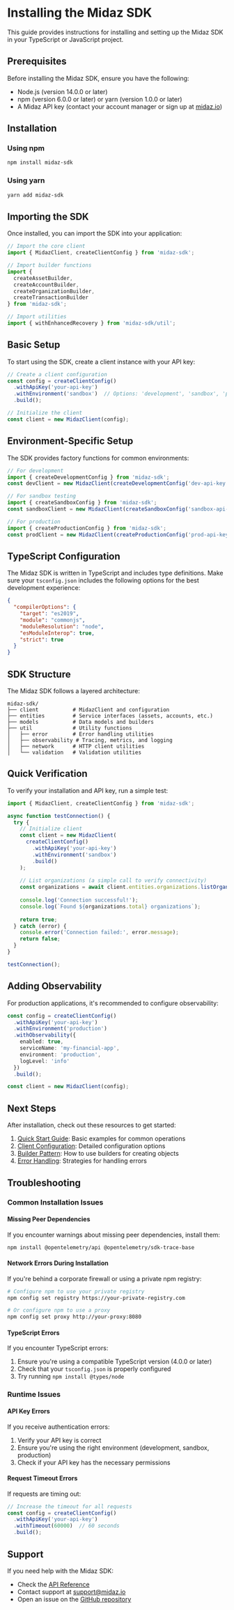 # Installing the Midaz SDK

This guide provides instructions for installing and setting up the Midaz SDK in your TypeScript or JavaScript project.

## Prerequisites

Before installing the Midaz SDK, ensure you have the following:

- Node.js (version 14.0.0 or later)
- npm (version 6.0.0 or later) or yarn (version 1.0.0 or later)
- A Midaz API key (contact your account manager or sign up at [midaz.io](https://midaz.io))

## Installation

### Using npm

```bash
npm install midaz-sdk
```

### Using yarn

```bash
yarn add midaz-sdk
```

## Importing the SDK

Once installed, you can import the SDK into your application:

```typescript
// Import the core client
import { MidazClient, createClientConfig } from 'midaz-sdk';

// Import builder functions
import { 
  createAssetBuilder,
  createAccountBuilder,
  createOrganizationBuilder,
  createTransactionBuilder
} from 'midaz-sdk';

// Import utilities
import { withEnhancedRecovery } from 'midaz-sdk/util';
```

## Basic Setup

To start using the SDK, create a client instance with your API key:

```typescript
// Create a client configuration
const config = createClientConfig()
  .withApiKey('your-api-key')
  .withEnvironment('sandbox')  // Options: 'development', 'sandbox', 'production'
  .build();

// Initialize the client
const client = new MidazClient(config);
```

## Environment-Specific Setup

The SDK provides factory functions for common environments:

```typescript
// For development
import { createDevelopmentConfig } from 'midaz-sdk';
const devClient = new MidazClient(createDevelopmentConfig('dev-api-key'));

// For sandbox testing
import { createSandboxConfig } from 'midaz-sdk';
const sandboxClient = new MidazClient(createSandboxConfig('sandbox-api-key'));

// For production
import { createProductionConfig } from 'midaz-sdk';
const prodClient = new MidazClient(createProductionConfig('prod-api-key'));
```

## TypeScript Configuration

The Midaz SDK is written in TypeScript and includes type definitions. Make sure your `tsconfig.json` includes the following options for the best development experience:

```json
{
  "compilerOptions": {
    "target": "es2019", 
    "module": "commonjs",
    "moduleResolution": "node",
    "esModuleInterop": true,
    "strict": true
  }
}
```

## SDK Structure

The Midaz SDK follows a layered architecture:

```
midaz-sdk/
├── client           # MidazClient and configuration
├── entities         # Service interfaces (assets, accounts, etc.)
├── models           # Data models and builders
├── util             # Utility functions
│   ├── error        # Error handling utilities
│   ├── observability # Tracing, metrics, and logging
│   ├── network      # HTTP client utilities
│   └── validation   # Validation utilities
```

## Quick Verification

To verify your installation and API key, run a simple test:

```typescript
import { MidazClient, createClientConfig } from 'midaz-sdk';

async function testConnection() {
  try {
    // Initialize client
    const client = new MidazClient(
      createClientConfig()
        .withApiKey('your-api-key')
        .withEnvironment('sandbox')
        .build()
    );
    
    // List organizations (a simple call to verify connectivity)
    const organizations = await client.entities.organizations.listOrganizations({ limit: 1 });
    
    console.log('Connection successful!');
    console.log(`Found ${organizations.total} organizations`);
    
    return true;
  } catch (error) {
    console.error('Connection failed:', error.message);
    return false;
  }
}

testConnection();
```

## Adding Observability

For production applications, it's recommended to configure observability:

```typescript
const config = createClientConfig()
  .withApiKey('your-api-key')
  .withEnvironment('production')
  .withObservability({
    enabled: true,
    serviceName: 'my-financial-app',
    environment: 'production',
    logLevel: 'info'
  })
  .build();

const client = new MidazClient(config);
```

## Next Steps

After installation, check out these resources to get started:

1. [Quick Start Guide](./quick-start.md): Basic examples for common operations
2. [Client Configuration](../utilities/configuration.md): Detailed configuration options
3. [Builder Pattern](../core-concepts/builder-pattern.md): How to use builders for creating objects
4. [Error Handling](../core-concepts/error-handling.md): Strategies for handling errors

## Troubleshooting

### Common Installation Issues

#### Missing Peer Dependencies

If you encounter warnings about missing peer dependencies, install them:

```bash
npm install @opentelemetry/api @opentelemetry/sdk-trace-base
```

#### Network Errors During Installation

If you're behind a corporate firewall or using a private npm registry:

```bash
# Configure npm to use your private registry
npm config set registry https://your-private-registry.com

# Or configure npm to use a proxy
npm config set proxy http://your-proxy:8080
```

#### TypeScript Errors

If you encounter TypeScript errors:

1. Ensure you're using a compatible TypeScript version (4.0.0 or later)
2. Check that your `tsconfig.json` is properly configured
3. Try running `npm install @types/node`

### Runtime Issues

#### API Key Errors

If you receive authentication errors:

1. Verify your API key is correct
2. Ensure you're using the right environment (development, sandbox, production)
3. Check if your API key has the necessary permissions

#### Request Timeout Errors

If requests are timing out:

```typescript
// Increase the timeout for all requests
const config = createClientConfig()
  .withApiKey('your-api-key')
  .withTimeout(60000)  // 60 seconds
  .build();
```

## Support

If you need help with the Midaz SDK:

- Check the [API Reference](https://docs.midaz.io/reference)
- Contact support at support@midaz.io
- Open an issue on the [GitHub repository](https://github.com/midaz/midaz-sdk-typescript)
